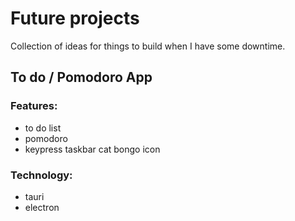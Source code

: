 # Future projects

Collection of ideas for things to build when I have some downtime.

## To do / Pomodoro App

### Features:

- to do list
- pomodoro
- keypress taskbar cat bongo icon

### Technology:

- tauri
- electron
